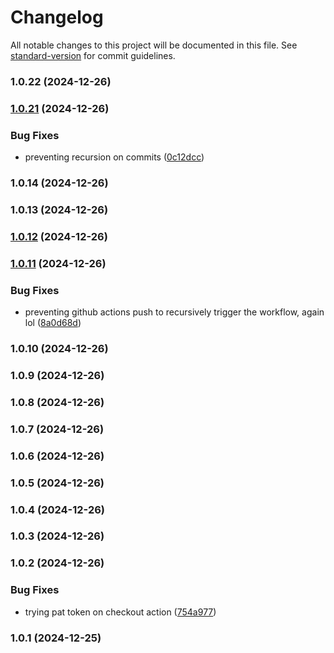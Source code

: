 # Changelog

All notable changes to this project will be documented in this file. See [standard-version](https://github.com/conventional-changelog/standard-version) for commit guidelines.

### 1.0.22 (2024-12-26)

### [1.0.21](https://github.com/LuizJarduli/image-palette-extractor/compare/v1.0.20...v1.0.21) (2024-12-26)


### Bug Fixes

* preventing recursion on commits ([0c12dcc](https://github.com/LuizJarduli/image-palette-extractor/commit/0c12dcc05fb6c5dae2c1a2d1cf5751c391a3b596))

### 1.0.14 (2024-12-26)

### 1.0.13 (2024-12-26)

### [1.0.12](https://github.com/LuizJarduli/image-palette-extractor/compare/v1.0.11...v1.0.12) (2024-12-26)

### [1.0.11](https://github.com/LuizJarduli/image-palette-extractor/compare/v1.0.10...v1.0.11) (2024-12-26)


### Bug Fixes

* preventing github actions push to recursively trigger the workflow, again lol ([8a0d68d](https://github.com/LuizJarduli/image-palette-extractor/commit/8a0d68d7b694ce11886e7a41ba18dd370c2bceef))

### 1.0.10 (2024-12-26)

### 1.0.9 (2024-12-26)

### 1.0.8 (2024-12-26)

### 1.0.7 (2024-12-26)

### 1.0.6 (2024-12-26)

### 1.0.5 (2024-12-26)

### 1.0.4 (2024-12-26)

### 1.0.3 (2024-12-26)

### 1.0.2 (2024-12-26)


### Bug Fixes

* trying pat token on checkout action ([754a977](https://github.com/LuizJarduli/image-palette-extractor/commit/754a97700d7df75143c1b91c8971f45108cdafe1))

### 1.0.1 (2024-12-25)
